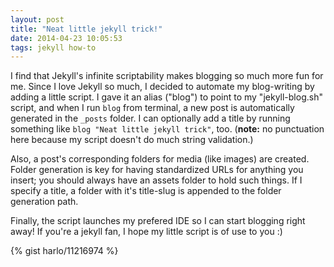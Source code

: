 ```yaml
---
layout: post
title: "Neat little jekyll trick!"
date: 2014-04-23 10:05:53
tags: jekyll how-to
---
```


I find that Jekyll's infinite scriptability makes blogging so much more fun for me.  Since I love Jekyll so much, I decided to automate my blog-writing by adding a little script.  I gave it an alias ("blog") to point to my "jekyll-blog.sh" script, and when I run `blog` from terminal, a new post is automatically generated in the `_posts` folder.  I can optionally add a title by running something like `blog "Neat little jekyll trick"`, too.  (__note:__ no punctuation here because my script doesn't do much string validation.)

Also, a post's corresponding folders for media (like images) are created.  Folder generation is key for having standardized URLs for anything you insert; you should always have an assets folder to hold such things.  If I specify a title, a folder with it's title-slug is appended to the folder generation path. 

Finally, the script launches my prefered IDE so I can start blogging right away!  If you're a jekyll fan, I hope my little script is of use to you :)

{% gist harlo/11216974 %}


